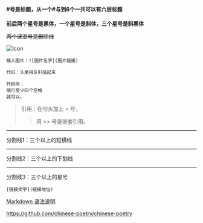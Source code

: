 #### #号是标题，从一个#与到6个一共可以有六层标题

**前后两个星号是黑体，一个星号是斜体，三个星号是斜黑体**

~~两个波浪号是删除线~~

![Icon](https://tingfengting.files.wordpress.com/2018/08/10.jpg)

`插入图片：![图片名字](图片链接)`

`代码：头尾用反引括起来`

    代码块：
    缩行至少四个空格
    就可以。


> 引用：在句头加上 > 号，
>> 用 >> 号是嵌套引用。


----
分割线1：三个以上的短横线
____
分割线2：三个以上的下划线
****
分割线3：三个以上的星号


`[链接文字](链接地址)`

[Markdown 语法说明](https://www.appinn.com/markdown/)

https://github.com/chinese-poetry/chinese-poetry

